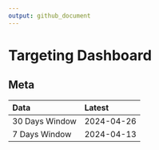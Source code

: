 ```yaml
---
output: github_document
---
```


# Targeting Dashboard



## Meta


|Data           |Latest     |
|:--------------|:----------|
|30 Days Window |2024-04-26 |
|7 Days Window  |2024-04-13 |
